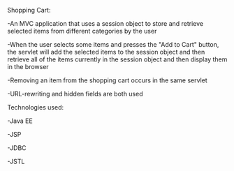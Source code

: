 Shopping Cart:

-An MVC application that uses a session object to store and retrieve selected items from different categories by the user

-When the user selects some items and presses the "Add to Cart" button, the servlet will add the selected items to the session object and then retrieve all of the items currently in the session object and then display them in the browser

-Removing an item from the shopping cart occurs in the same servlet

-URL-rewriting and hidden fields are both used

Technologies used:

-Java EE

-JSP

-JDBC

-JSTL
